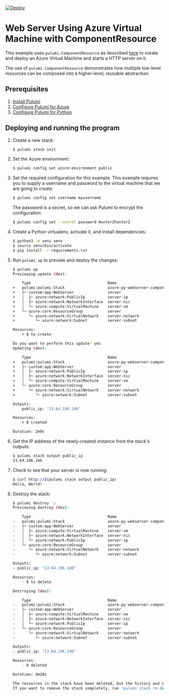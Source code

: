 [![Deploy](https://get.pulumi.com/new/button.svg)](https://app.pulumi.com/new?template=https://github.com/pulumi/examples/blob/master/classic-azure-py-webserver-component/README.md)

# Web Server Using Azure Virtual Machine with ComponentResource

This example uses `pulumi.ComponentResource` as described [here](https://www.pulumi.com/docs/intro/concepts/resources/#components)
to create and deploy an Azure Virtual Machine and starts a HTTP server on it.

The use of `pulumi.ComponentResource` demonstrates how multiple low-level resources
can be composed into a higher-level, reusable abstraction.

## Prerequisites

1. [Install Pulumi](https://www.pulumi.com/docs/get-started/install/)
1. [Configure Pulumi for Azure](https://www.pulumi.com/docs/intro/cloud-providers/azure/setup/)
1. [Configure Pulumi for Python](https://www.pulumi.com/docs/intro/languages/python/)

## Deploying and running the program

1. Create a new stack:

    ```bash
    $ pulumi stack init
    ```

1. Set the Azure environment:

    ```bash
    $ pulumi config set azure:environment public
    ```

1. Set the required configuration for this example. This example requires you to supply a username and password to
the virtual machine that we are going to create.

    ```bash
    $ pulumi config set username myusername
    ```

    The password is a secret, so we can ask Pulumi to encrypt the configuration:

    ```bash
    $ pulumi config set --secret password Hunter2hunter2
    ```

1. Create a Python virtualenv, activate it, and install dependencies:

    ```bash
    $ python3 -m venv venv
    $ source venv/bin/activate
    $ pip install -r requirements.txt
    ```

1. Run `pulumi up` to preview and deploy the changes:

    ```bash
    $ pulumi up
    Previewing update (dev):

        Type                                  Name                              Plan
    +   pulumi:pulumi:Stack                   azure-py-webserver-component-dev  create
    +   ├─ custom:app:WebServer               server                            create
    +   │  ├─ azure:network:PublicIp          server-ip                         create
    +   │  ├─ azure:network:NetworkInterface  server-nic                        create
    +   │  └─ azure:compute:VirtualMachine    server-vm                         create
    +   └─ azure:core:ResourceGroup           server                            create
    +      └─ azure:network:VirtualNetwork    server-network                    create
    +         └─ azure:network:Subnet         server-subnet                     create

    Resources:
        + 8 to create

    Do you want to perform this update? yes
    Updating (dev):

        Type                                  Name                              Status
    +   pulumi:pulumi:Stack                   azure-py-webserver-component-dev  created
    +   ├─ custom:app:WebServer               server                            created
    +   │  ├─ azure:network:PublicIp          server-ip                         created
    +   │  ├─ azure:network:NetworkInterface  server-nic                        created
    +   │  └─ azure:compute:VirtualMachine    server-vm                         created
    +   └─ azure:core:ResourceGroup           server                            created
    +      └─ azure:network:VirtualNetwork    server-network                    created
    +         └─ azure:network:Subnet         server-subnet                     created

    Outputs:
        public_ip: "13.64.196.146"

    Resources:
        + 8 created

    Duration: 2m9s
    ```

1. Get the IP address of the newly-created instance from the stack's outputs:

    ```bash
    $ pulumi stack output public_ip
    13.64.196.146
    ```

1. Check to see that your server is now running:

    ```bash
    $ curl http://$(pulumi stack output public_ip)
    Hello, World!
    ```

1. Destroy the stack:

    ```bash
    $ pulumi destroy -y
    Previewing destroy (dev):

        Type                                  Name                              Plan
    -   pulumi:pulumi:Stack                   azure-py-webserver-component-dev  delete
    -   ├─ custom:app:WebServer               server                            delete
    -   │  ├─ azure:compute:VirtualMachine    server-vm                         delete
    -   │  ├─ azure:network:NetworkInterface  server-nic                        delete
    -   │  └─ azure:network:PublicIp          server-ip                         delete
    -   └─ azure:core:ResourceGroup           server                            delete
    -      └─ azure:network:VirtualNetwork    server-network                    delete
    -         └─ azure:network:Subnet         server-subnet                     delete

    Outputs:
    - public_ip: "13.64.196.146"

    Resources:
        - 8 to delete

    Destroying (dev):

        Type                                  Name                              Status
    -   pulumi:pulumi:Stack                   azure-py-webserver-component-dev  deleted
    -   ├─ custom:app:WebServer               server                            deleted
    -   │  ├─ azure:compute:VirtualMachine    server-vm                         deleted
    -   │  ├─ azure:network:NetworkInterface  server-nic                        deleted
    -   │  └─ azure:network:PublicIp          server-ip                         deleted
    -   └─ azure:core:ResourceGroup           server                            deleted
    -      └─ azure:network:VirtualNetwork    server-network                    deleted
    -         └─ azure:network:Subnet         server-subnet                     deleted

    Outputs:
    - public_ip: "13.64.196.146"

    Resources:
        - 8 deleted

    Duration: 4m28s

    The resources in the stack have been deleted, but the history and configuration associated with the stack are still maintained.
    If you want to remove the stack completely, run 'pulumi stack rm dev'.
    ```
